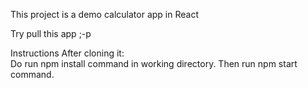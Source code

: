 This project is a demo calculator app in React

Try pull this app ;-p

Instructions After cloning it:
<br>
    Do run npm install command in working directory.
    Then run npm start command.
